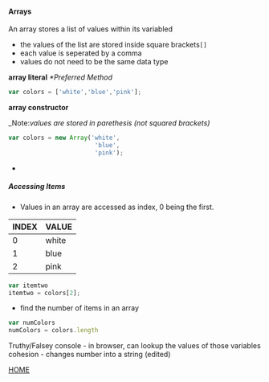#### Arrays
An array stores a list of values within its variabled
- the values of the list are stored inside square brackets`[]`
- each value is seperated by a comma
- values do not need to be the same data type

**array literal** _*Preferred Method_

``` Javascript
var colors = ['white','blue','pink'];
```

**array constructor** 

_Note:_values are stored in parethesis (not squared brackets)_

``` Javascript
var colors = new Array('white',
                        'blue',
                        'pink');
```
-
##### Accessing Items

- Values in an array are accessed as index, 0 being the first.

INDEX | VALUE
----- | -----
0 | white
1 | blue
2 | pink

```javascript
var itemtwo
itemtwo = colors[2];
```
- find the number of items in an array
```javascript
var numColors
numColors = colors.length
```

Truthy/Falsey
console - in browser, can lookup the values of those variables
cohesion - changes number into a string (edited) 

[HOME](https://cassandraortiz.github.io/learning-journal/)